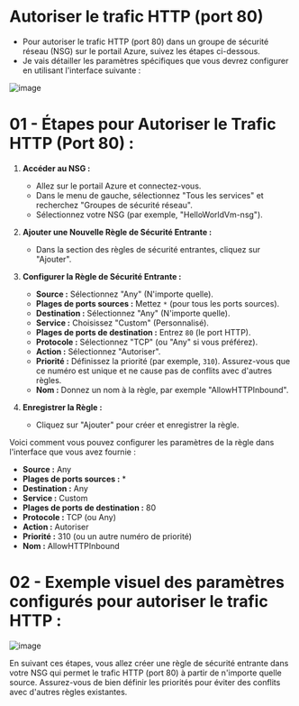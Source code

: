 # Autoriser le trafic HTTP (port 80)

- Pour autoriser le trafic HTTP (port 80) dans un groupe de sécurité réseau (NSG) sur le portail Azure, suivez les étapes ci-dessous. 
- Je vais détailler les paramètres spécifiques que vous devrez configurer en utilisant l'interface suivante :

![image](https://github.com/user-attachments/assets/62138566-aa84-4b7b-bfe5-4e644fc29211)


# 01 - Étapes pour Autoriser le Trafic HTTP (Port 80) :

1. **Accéder au NSG :**
   - Allez sur le portail Azure et connectez-vous.
   - Dans le menu de gauche, sélectionnez "Tous les services" et recherchez "Groupes de sécurité réseau".
   - Sélectionnez votre NSG (par exemple, "HelloWorldVm-nsg").

2. **Ajouter une Nouvelle Règle de Sécurité Entrante :**
   - Dans la section des règles de sécurité entrantes, cliquez sur "Ajouter".

3. **Configurer la Règle de Sécurité Entrante :**
   - **Source :** Sélectionnez "Any" (N'importe quelle).
   - **Plages de ports sources :** Mettez `*` (pour tous les ports sources).
   - **Destination :** Sélectionnez "Any" (N'importe quelle).
   - **Service :** Choisissez "Custom" (Personnalisé).
   - **Plages de ports de destination :** Entrez `80` (le port HTTP).
   - **Protocole :** Sélectionnez "TCP" (ou "Any" si vous préférez).
   - **Action :** Sélectionnez "Autoriser".
   - **Priorité :** Définissez la priorité (par exemple, `310`). Assurez-vous que ce numéro est unique et ne cause pas de conflits avec d'autres règles.
   - **Nom :** Donnez un nom à la règle, par exemple "AllowHTTPInbound".

4. **Enregistrer la Règle :**
   - Cliquez sur "Ajouter" pour créer et enregistrer la règle.

Voici comment vous pouvez configurer les paramètres de la règle dans l'interface que vous avez fournie :

- **Source :** Any
- **Plages de ports sources :** *
- **Destination :** Any
- **Service :** Custom
- **Plages de ports de destination :** 80
- **Protocole :** TCP (ou Any)
- **Action :** Autoriser
- **Priorité :** 310 (ou un autre numéro de priorité)
- **Nom :** AllowHTTPInbound

# 02 - Exemple visuel des paramètres configurés pour autoriser le trafic HTTP :

![image](https://github.com/user-attachments/assets/55e3d434-cfe5-40b6-9ef9-55bc28405ddb)


En suivant ces étapes, vous allez créer une règle de sécurité entrante dans votre NSG qui permet le trafic HTTP (port 80) à partir de n'importe quelle source. Assurez-vous de bien définir les priorités pour éviter des conflits avec d'autres règles existantes.
